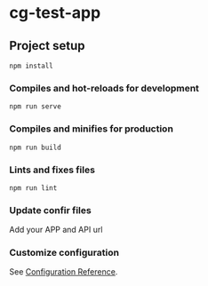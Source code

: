 # cg-test-app

## Project setup
```
npm install
```

### Compiles and hot-reloads for development
```
npm run serve
```

### Compiles and minifies for production
```
npm run build
```

### Lints and fixes files
```
npm run lint
```
### Update confir files
Add your APP and API url

### Customize configuration
See [Configuration Reference](https://cli.vuejs.org/config/).
